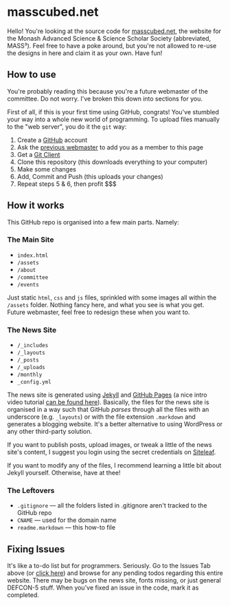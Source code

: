 # masscubed.net

Hello! You're looking at the source code for [masscubed.net](http://masscubed.net), the website for the Monash Advanced Science & Science Scholar Society (abbreviated, MASS³). Feel free to have a poke around, but you're not allowed to re-use the designs in here and claim it as your own. Have fun!

## How to use

You're probably reading this because you're a future webmaster of the committee. Do not worry. I've broken this down into sections for you.

First of all, if this is your first time using GitHub, congrats! You've stumbled your way into a whole new world of programming. To upload files manually to the "web server", you do it the `git` way:

1. Create a [GitHub](http://github.com) account
2. Ask the [previous webmaster](http://hanskek.com) to add you as a member to this page
3. Get a [Git Client](https://desktop.github.com)
4. Clone this repository (this downloads everything to your computer)
5. Make some changes
6. Add, Commit and Push (this uploads your changes)
7. Repeat steps 5 & 6, then profit $$$


## How it works

This GitHub repo is organised into a few main parts. Namely:

### The Main Site
- `index.html`
- `/assets`
- `/about`
- `/committee`
- `/events`

Just static `html`, `css` and `js` files, sprinkled with some images all within the `/assets` folder. Nothing fancy here, and what you see is what you get. Future webmaster, feel free to redesign these when you want to.

### The News Site

- `/_includes`
- `/_layouts`
- `/_posts`
- `/_uploads`
- `/monthly`
- `_config.yml`

The news site is generated using [Jekyll](https://jekyllrb.com) and [GitHub Pages](https://pages.github.com) (a nice intro video tutorial [can be found here](https://www.youtube.com/watch?v=nN6QuNqmAwk)). Basically, the files for the news site is organised in a way such that GitHub _parses_ through all the files with an underscore (e.g. `_layouts`) or with the file extension `.markdown` and generates a blogging website. It's a better alternative to using WordPress or any other third-party solution.

If you want to publish posts, upload images, or tweak a little of the news site's content, I suggest you login using the secret credentials on [Siteleaf](http://manage.siteleaf.com).

If you want to modify any of the files, I recommend learning a little bit about Jekyll yourself. Otherwise, have at thee!

### The Leftovers

- `.gitignore` — all the folders listed in .gitignore aren't tracked to the GitHub repo
- `CNAME` — used for the domain name
- `readme.markdown` — this how-to file


## Fixing Issues

It's like a to-do list but for programmers. Seriously. Go to the Issues Tab above (or [click here](/issues)) and browse for any pending todos regarding this entire website. There may be bugs on the news site, fonts missing, or just general DEFCON-5 stuff. When you've fixed an issue in the code, mark it as completed.